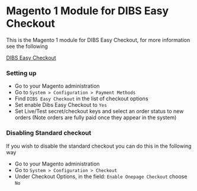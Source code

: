 # Magento 1 Module for DIBS Easy Checkout #

This is the Magento 1 module for DIBS Easy Checkout, for more information see the following

[DIBS Easy Checkout](http://tech.dibspayment.com/easy/)


### Setting up ###

* Go to your Magento administration
* Go to ```System > Configuration > Payment Methods```
* Find ```DIBS Easy Checkout``` in the list of checkout options
* Set enable Dibs Easy Checkout to ```Yes```
* Set Live/Test secret/checkout keys and select an order status to new orders (Note orders are fully paid once they appear in the system) 

### Disabling Standard checkout ###

If you wish to disable the standard checkout you can do this in the following way

* Go to your Magento administration
* Go to ```System > Configuration > Checkout```
* Under Checkout Options, in the field: ```Enable Onepage Checkout``` choose ```No```